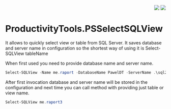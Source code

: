 <p align="right">
 <a href="https://www.powershellgallery.com/packages/ProductivityTools.PSSelectSQLView/">
  <img src="http://cdn.productivitytools.tech/Powershell40px.png" /></a>
<a href="http://www.productivitytools.tech/select-sqlview/">
<img src="http://cdn.productivitytools.tech/Blog40px.png" /><a>
</p>


# ProductivityTools.PSSelectSQLView
It allows to quickly select view or table from SQL Server. It saves database and server name in configuration so the shortest way of using it is Select-SQLView tableName


When first used you need to provide database name and server name.

```powershell
Select-SQLView -Name me.raport -DatabaseName PawelDT -ServerName .\sql2017
```

After first invocation database and server name will be stored in the configuration and next time you can call method with providing just table or view name.

```powershell
Select-SQLView me.raport3
```
